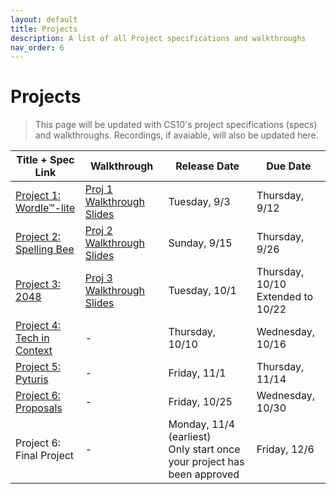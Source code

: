```yaml
---
layout: default
title: Projects
description: A list of all Project specifications and walkthroughs
nav_order: 6
---
```


# Projects

> This page will be updated with CS10's project specifications (specs) and walkthroughs. Recordings, if avaiable, will also be updated here. 

<table>
  <thead>
    <tr>
      <th>Title + Spec Link</th>
      <th>Walkthrough</th>
      <th>Release Date</th>
      <th>Due Date</th>
    </tr>
  </thead>
  <tbody>
    <tr>
      <td><a href="/fa24/projects/project1">Project 1: Wordle™-lite</a></td>
      <td><a href="https://drive.google.com/file/d/1liTxubkrh5-Vtp5CbQETI9BurAquIVSx/view?usp=sharing">Proj 1 Walkthrough Slides</a></td>
      <td>Tuesday, 9/3</td>
      <td>Thursday, 9/12</td>
    </tr>
    <tr>
      <td><a href="/fa24/projects/project2">Project 2: Spelling Bee</a></td>
      <td><a href="https://drive.google.com/file/d/1eJQpY5PpUwt3vesplElChY293NFQk4Vp/view?usp=sharing">Proj 2 Walkthrough Slides</a></td>
      <td>Sunday, 9/15</td>
      <td>Thursday, 9/26</td>
    </tr>
     <tr>
      <td><a href="/fa24/projects/project3">Project 3: 2048</a></td>
      <td><a href="https://drive.google.com/file/d/1koa1TbOmoDa5tiIEm6hohQjiMaWjLI1H/view?usp=sharing">Proj 3 Walkthrough Slides</a></td>
      <td>Tuesday, 10/1</td>
      <td>Thursday, 10/10<br/> Extended to 10/22</td>
    </tr>
    <tr>
      <td><a href="/fa24/projects/project4">Project 4: Tech in Context</a></td>
      <td>-</td>
      <td>Thursday, 10/10</td>
      <td>Wednesday, 10/16</td>
    </tr>
    <tr>
      <td><a href="/fa24/projects/project5">Project 5: Pyturis</a></td>
      <td>-</td>
      <td>Friday, 11/1</td>
      <td>Thursday, 11/14</td>
    </tr>
        <tr>
      <td><a href="/fa24/projects/project6-proposals">Project 6: Proposals</a></td>
      <td>-</td>
      <td>Friday, 10/25</td>
      <td>Wednesday, 10/30</td>
    </tr>
    <tr>
      <td>Project 6: Final Project</td>
      <td>-</td>
      <td>Monday, 11/4 (earliest)<br/>Only start once your project has been approved</td>
      <td>Friday, 12/6</td>
    </tr>
  </tbody>
</table> 
